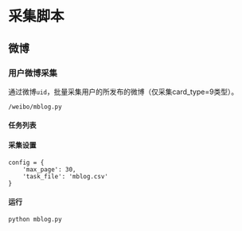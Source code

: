# 采集脚本

## 微博
### 用户微博采集
通过微博`uid`，批量采集用户的所发布的微博（仅采集card_type=9类型）。
```
/weibo/mblog.py
```
#### 任务列表

#### 采集设置
```
config = {
    'max_page': 30,
    'task_file': 'mblog.csv'
}
```
#### 运行
```
python mblog.py
```
